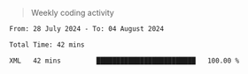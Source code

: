 > Weekly coding activity
<!--START_SECTION:waka-->

```txt
From: 28 July 2024 - To: 04 August 2024

Total Time: 42 mins

XML   42 mins         █████████████████████████   100.00 %
```

<!--END_SECTION:waka-->

